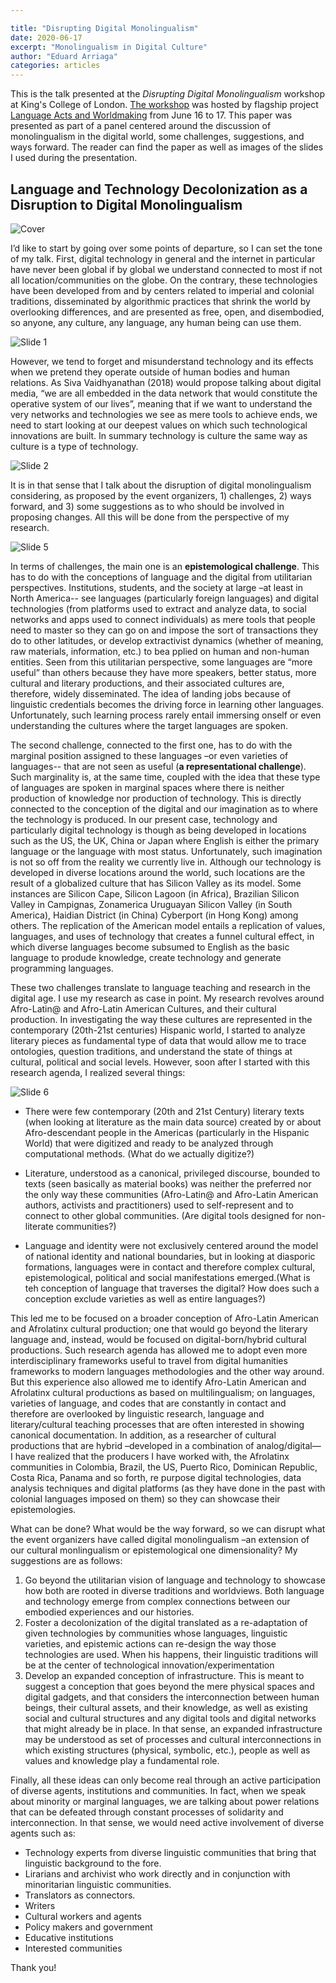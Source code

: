 ```yaml
---

title: "Disrupting Digital Monolingualism"
date: 2020-06-17 
excerpt: "Monolingualism in Digital Culture"
author: "Eduard Arriaga"
categories: articles
---
```


This is the talk presented at the *Disrupting Digital Monolingualism* workshop at King's College of London. [The workshop](https://languageacts.org/digital-mediations/event/disrupting-digital-monolingualism/) was hosted by flagship project [Language Acts and Worldmaking](https://languageacts.org/) from June 16 to 17. This paper was presented as part of a panel centered around the discussion of monolingualism in the digital world, some challenges, suggestions, and ways forward. The reader can find the paper as well as images of the slides I used during the presentation. 

## Language and Technology Decolonization as a Disruption to Digital Monolingualism

![Cover](/images/MonoLing/Slide_0.png)

I’d like to start by going over some points of departure, so I can set the tone of my talk. First, digital technology in general and the internet in particular have never been global if by global we understand connected to most if not all location/communities on the globe. On the contrary, these technologies have been developed from and by centers related to imperial and colonial traditions, disseminated by algorithmic practices that shrink the world by overlooking differences, and are presented as free, open, and disembodied, so anyone, any culture, any language, any human being can use them.

![Slide 1](/images/MonoLing/Slide_I.png)

However, we tend to forget and misunderstand technology and its effects when we pretend they operate outside of human bodies and human relations. As Siva Vaidhyanathan (2018) would propose talking about digital media, “we are all embedded in the data network that would constitute the operative system of our lives”, meaning that if we want to understand the very networks and technologies we see as mere tools to achieve ends, we need to start looking at our deepest values on which such technological innovations are built. In summary technology is culture the same way as culture is a type of technology. 

![Slide 2](/images/MonoLing/Slide_2.png)

It is in that sense that I talk about the disruption of digital monolingualism considering, as proposed by the event organizers, 1) challenges, 2) ways forward, and 3) some suggestions as to who should be involved in proposing changes. All this will be done from the perspective of my research. 

![Slide 5](/images/MonoLing/Slide_5.png)

In terms of challenges, the main one is an **epistemological challenge**. This has to do with the conceptions of language and the digital from utilitarian perspectives. Institutions, students, and the society at large –at least in North America-- see languages (particularly foreign languages) and digital technologies (from platforms used to extract and analyze data, to social networks and apps used to connect individuals) as mere tools that people need to master so they can go on and impose the sort of transactions they do to other latitudes, or develop extractivist dynamics (whether of meaning, raw materials, information, etc.) to bea pplied on human and non-human entities. Seen from this utilitarian perspective, some languages are “more useful” than others because they have more speakers, better status, more cultural and literary productions, and their associated cultures are, therefore, widely disseminated. The idea of landing jobs because of linguistic credentials becomes the driving force in learning other languages. Unfortunately, such learning process rarely entail immersing onself or even understanding the cultures where the target languages are spoken. 

The second challenge, connected to the first one, has to do with the marginal position assigned to these languages –or even varieties of languages-- that are not seen as useful (**a representational challenge**). Such marginality is, at the same time, coupled with the idea that these type of languages are spoken in marginal spaces where there is neither production of knowledge nor production of technology. This is directly connected to the conception of the digital and our imagination as to where the technology is produced. In our present case, technology and particularly digital technology is though as being developed in locations such as the US, the UK, China or Japan where English is either the primary language or the language with most status. Unfortunately, such imagination is not so off from the reality we currently live in. Although our technology is developed in diverse locations around the world, such locations are the result of a globalized culture that has Silicon Valley as its model. Some instances are Silicon Cape, Silicon Lagoon (in Africa), Brazilian Silicon Valley in Campignas, Zonamerica Uruguayan Silicon Valley (in South America), Haidian District (in China) Cyberport (in Hong Kong) among others. The replication of the American model entails a replication of values, languages, and uses of technology that creates a funnel cultural effect, in which diverse languages become subsumed to English as the basic language to produde knowledge, create technology and generate programming languages.

These two challenges translate to language teaching and research in the digital age. I use my research as case in point.  My research revolves around Afro-Latin@ and Afro-Latin American Cultures, and their cultural production. In investigating the way these cultures are represented in the contemporary (20th-21st centuries) Hispanic world, I started to analyze literary pieces as fundamental type of data that would allow me to trace ontologies, question traditions, and understand the state of things at cultural, political and social levels. However, soon after I started with this research agenda, I realized several things:

![Slide 6](/images/MonoLing/Slide_6.png)

- There were few contemporary (20th and 21st Century) literary texts (when looking at literature as the main data source) created by or about Afro-descendant people in the Americas (particularly in the Hispanic World) that were digitized and ready to be analyzed through computational methods. (What do we actually digitize?)

- Literature, understood as a canonical, privileged discourse, bounded to texts (seen basically as material books) was neither the preferred nor the only way these communities (Afro-Latin@ and Afro-Latin American authors, activists and practitioners) used to self-represent and to connect to other global communities. (Are digital tools designed for non-literate communities?)

- Language and identity were not exclusively centered around the model of national identity and national boundaries, but in looking at diasporic formations, languages were in contact and therefore complex cultural, epistemological, political and social manifestations emerged.(What is teh conception of language that traverses the digital? How does such a conception exclude varieties as well as entire languages?)  

This led me to be focused on a broader conception of Afro-Latin American and Afrolatinx cultural production; one that would go beyond the literary language and, instead, would be focused on digital-born/hybrid cultural productions. Such research agenda has allowed me to adopt even more interdisciplinary frameworks useful to travel from digital humanities frameworks to modern languages methodologies and the other way around. But this experience also allowed me to identify Afro-Latin American and Afrolatinx cultural productions as based on multilingualism; on languages, varieties of language, and codes that are constantly in contact and therefore are overlooked by linguistic research, language and literary/cultural teaching processes that are often interested in showing canonical documentation. In addition, as a researcher of cultural productions that are hybrid –developed in a combination of analog/digital— I have realized that the producers I have worked with, the Afrolatinx communities in Colombia, Brazil, the US, Puerto Rico, Dominican Republic, Costa Rica, Panama and so forth, re purpose digital technologies, data analysis techniques and digital platforms (as they have done in the past with colonial languages imposed on them) so they can showcase their epistemologies.

What can be done? What would be the way forward, so we can disrupt what the event organizers have called digital monolingualism –an extension of our cultural monlingualism or epistemological one dimensionality? My suggestions are as follows:

1. Go beyond the utilitarian vision of language and technology to showcase how both are rooted in diverse traditions and worldviews. Both language and technology emerge from complex connections between our embodied experiences and our histories. 
2. Foster a decolonization of the digital translated as a re-adaptation of given technologies by communities whose languages, linguistic varieties, and epistemic actions can re-design the way those technologies are used. When his happens, their linguistic traditions will be at the center of technological innovation/experimentation 
3. Develop an expanded conception of infrastructure. This is meant to suggest a conception that goes beyond the mere physical spaces and digital gadgets, and that considers the interconnection between human beings, their cultural assets, and their knowledge, as well as existing social and cultural structures and any digital tools and digital networks that might already be in place. In that sense, an expanded infrastructure may be understood as set of processes and cultural interconnections in which existing structures (physical, symbolic, etc.), people as well as values and knowledge play a fundamental role.

Finally, all these ideas can only become real through an active participation of diverse agents, institutions and communities. In fact, when we speak about minority or marginal languages, we are talking about power relations that can be defeated through constant processes of solidarity and interconnection. In that sense, we would need active involvement of diverse agents such as: 

- Technology experts from diverse linguistic communities that bring that linguistic background to the fore.
- Lirarians and archivist who work directly and in conjunction with minoritarian linguistic communities.
- Translators as connectors.
- Writers
- Cultural workers and agents
- Policy makers and government
- Educative institutions
- Interested communities

Thank you!